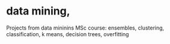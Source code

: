 # data mining,
Projects from data mininins MSc course: ensembles, clustering, classification, k means, decision trees, overfitting
